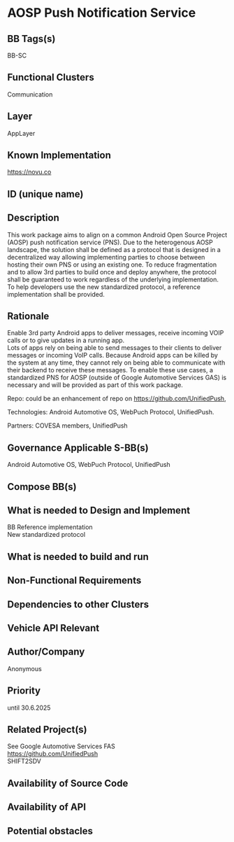 
# AOSP Push Notification Service

## BB Tags(s)
<!-- Tag(s) define in which area(s) (cloud, in-vehicle) the BB is executed, and what type of BB it is (tool, process, microservice) -->
BB-SC

## Functional Clusters
<!-- In which Functional Cluster the BB be located; if none of the existing fit new required -->
Communication

## Layer
<!-- AppLayer, MWLayer, OSLayer, HWLayer -->
AppLayer

## Known Implementation

<https://novu.co>

## ID (unique name)

## Description
<!-- General Description of the BB -->
This work package aims to align on a common Android Open Source Project (AOSP) push notification service (PNS). Due to the heterogenous AOSP landscape, the solution shall be defined as a protocol that is designed in a decentralized way allowing implementing parties to choose between hosting their own PNS or using an existing one.
To reduce fragmentation and to allow 3rd parties to build once and deploy anywhere, the protocol shall be guaranteed to work regardless of the underlying implementation. To help developers use the new standardized protocol, a reference implementation shall be provided.

## Rationale
<!-- Explanation why we need the BB; what problem want to be solved -->
Enable 3rd party Android apps to deliver messages, receive incoming VOIP calls or to give updates in a running app.  
Lots of apps rely on being able to send messages to their clients to deliver messages or incoming VoIP calls. Because Android apps can be killed by the system at any time, they cannot rely on being able to communicate with their backend to receive these messages. To enable these use cases, a standardized PNS for AOSP (outside of Google Automotive Services GAS) is necessary and will be provided as part of this work package.  

Repo: could be an enhancement of repo on
<https://github.com/UnifiedPush>,  

Technologies: Android Automotive OS, WebPuch Protocol, UnifiedPush.  

Partners: COVESA members, UnifiedPush

## Governance Applicable S-BB(s)
<!-- Reference to e.g. UN/EU CRA Cyber Resilience Act; UNECE 156 - Software update and software update management system
Reference to defined S-BB(s) 
Reference to e.g. IS026262, AUTOSAR Spec. X -->
Android Automotive OS, WebPuch Protocol, UnifiedPush

## Compose BB(s)
<!-- Link to required BB(s) 
E.g. BB-SC StateManagement 
BB is a composition of other BBs -->

## What is needed to Design and Implement
<!-- e.g. we expect to have a certain HW capability and or SW environment or Tool support, or a documentation, or an extra audit, or Test, or Compiler, or Prog. Language, … -->
BB Reference implementation  
New standardized protocol  

## What is needed to build and run
<!-- e.g. we expect to have a certain HW capability, or Runtime Environment, or Pre-configuration, or Code-signing, or Test, … -->

## Non-Functional Requirements
<!-- With respect to Safety, Security, Realtime, … -->

## Dependencies to other Clusters
<!-- Other clusters are needed. FC Security, FC Storage, …
e.g. If FC Security : Security BBs are needed but you can choose for example crypto BB-SC from company A or crypto BB-SC from company B; several compositions may work -->

## Vehicle API Relevant
<!-- If “Yes exists” – where – e.g. COVESA VSS 
If “No” – nothing more to do 
If “Yes, proposal for additional Signals/Information – what should be made available, and where e.g. via (COVESA) VSS/VISS -->

## Author/Company

Anonymous

## Priority
<!-- High, Medium, Low -->
until 30.6.2025

## Related Project(s)
<!-- If Yes – e.g. The BB should be used/added in the Eclipse Blueprint A – for demo purposes, show added value,
If No – Project Proposal (e.g. WP4 in FEDERATE, or in the SDV EcoSystem Community Framework -->
See Google Automotive Services FAS  
<https://github.com/UnifiedPush>  
SHIFT2SDV

## Availability of Source Code
<!-- Yes / License (e.g. Yes/MIT) 
No – Commercial Closed Source -->

## Availability of API
<!-- Yes / License (e.g. Yes/Apache 2.0)
No - Commercial -->

## Potential obstacles
